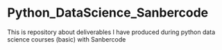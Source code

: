 # Python_DataScience_Sanbercode
This is repository about deliverables I have produced during python data science courses (basic) with Sanbercode

